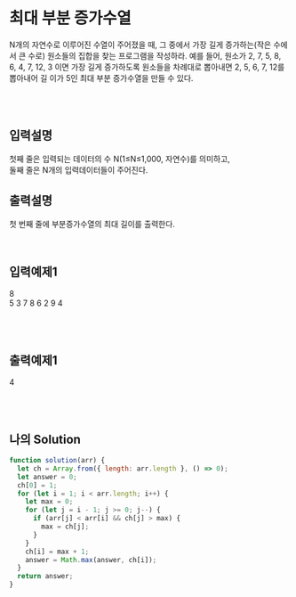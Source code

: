 # 최대 부분 증가수열
N개의 자연수로 이루어진 수열이 주어졌을 때, 그 중에서 가장 길게 증가하는(작은 수에서 큰 
수로) 원소들의 집합을 찾는 프로그램을 작성하라. 예를 들어, 원소가 2, 7, 5, 8, 6, 4, 7, 
12, 3 이면 가장 길게 증가하도록 원소들을 차례대로 뽑아내면 2, 5, 6, 7, 12를 뽑아내어 길
이가 5인 최대 부분 증가수열을 만들 수 있다.


<br/>
<br/>

## 입력설명
첫째 줄은 입력되는 데이터의 수 N(1≤N≤1,000, 자연수)를 의미하고, <br/>
둘째 줄은 N개의 입력데이터들이 주어진다.

## 출력설명
첫 번째 줄에 부분증가수열의 최대 길이를 출력한다.



<br/>

## 입력예제1
8<br/>
5 3 7 8 6 2 9 4



<br/>
<br/>

## 출력예제1
4

<br/>
<br/>

## 나의 Solution

```javascript
function solution(arr) {
  let ch = Array.from({ length: arr.length }, () => 0);
  let answer = 0;
  ch[0] = 1;
  for (let i = 1; i < arr.length; i++) {
    let max = 0;
    for (let j = i - 1; j >= 0; j--) {
      if (arr[j] < arr[i] && ch[j] > max) {
        max = ch[j];
      }
    }
    ch[i] = max + 1;
    answer = Math.max(answer, ch[i]);
  }
  return answer;
}
```
